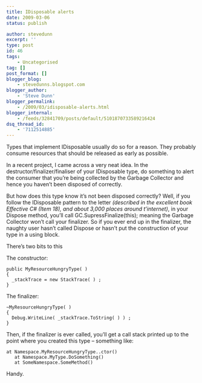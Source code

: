 ```yaml
---
title: IDisposable alerts
date: 2009-03-06
status: publish

author: stevedunn
excerpt: ''
type: post
id: 46
tags:
    - Uncategorised
tag: []
post_format: []
blogger_blog:
    - stevedunns.blogspot.com
blogger_author:
    - 'Steve Dunn'
blogger_permalink:
    - /2009/03/idisposable-alerts.html
blogger_internal:
    - /feeds/32841709/posts/default/5101870733589216424
dsq_thread_id:
    - '7112514885'
---
```

Types that implement IDisposable usually do so for a reason. They probably consume resources that should be released as early as possible.

In a recent project, I came across a very neat idea. In the destructor/finalizer/finaliser of your IDisposable type, do something to alert the consumer that you’re being collected by the Garbage Collector and hence you haven’t been disposed of correctly.

But how does this type know it’s not been disposed correctly? Well, if you follow the IDisposable pattern to the letter *(described in the excellent book Effective C# (Item 18), and about 3,000 places around t’internet)*, in your Dispose method, you’ll call GC.SupressFinalize(this); meaning the Garbage Collector won’t call your finalizer. So if you ever end up in the finalizer, the naughty user hasn’t called Dispose or hasn’t put the construction of your type in a using block.

There’s two bits to this

The constructor:

```
public MyResourceHungryType( )
{
  _stackTrace = new StackTrace( ) ;
}
```

The finalizer:

```
~MyResourceHungryType( )
{
  Debug.WriteLine( _stackTrace.ToString( ) ) ;
}
```

Then, if the finalizer is ever called, you’ll get a call stack printed up to the point where you created this type – something like:

```
at Namespace.MyResourceHungryType..ctor()
   at Namespace.MyType.DoSomething()
   at SomeNamespace.SomeMethod()
```

Handy.